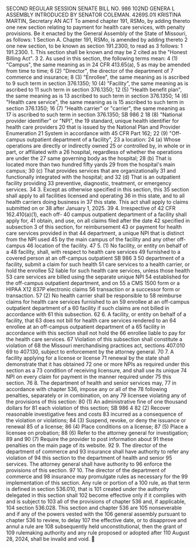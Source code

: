 SECOND REGULAR SESSION
SENATE BILL NO. 986
102ND GENERA L ASSEMBLY
INTRODUCED BY SENATOR COLEMAN.
4269S.01I KRISTINA MARTIN, Secretary
AN ACT
To amend chapter 191, RSMo, by adding thereto one new section relating to payment for health
care services, with penalty provisions.
Be it enacted by the General Assembly of the State of Missouri, as follows:
1 Section A. Chapter 191, RSMo, is amended by adding thereto
2 one new section, to be known as section 191.2300, to read as
3 follows:
1 191.2300. 1. This section shall be known and may be
2 cited as the "Honest Billing Act".
3 2. As used in this section, the following terms mean:
4 (1) "Campus", the same meaning as in 24 CFR 413.65(a),
5 as may be amended from time to time;
6 (2) "Director", the director of the department of
7 commerce and insurance;
8 (3) "Enrollee", the same meaning as is ascribed to
9 such term in section 376.1350;
10 (4) "Facility", the same meaning as is ascribed to
11 such term in section 376.1350;
12 (5) "Health benefit plan", the same meaning as is
13 ascribed to such term in section 376.1350;
14 (6) "Health care service", the same meaning as is
15 ascribed to such term in section 376.1350;
16 (7) "Health carrier" or "carrier", the same meaning as
17 is ascribed to such term in section 376.1350;
SB 986 2
18 (8) "National provider identifier" or "NPI", the
19 standard, unique health identifier for health care providers
20 that is issued by the National Plan and Provider Enumeration
21 System in accordance with 45 CFR Part 162;
22 (9) "Off-campus outpatient department of a facility",
23 a location:
24 (a) Whose operations are directly or indirectly owned
25 or controlled by, in whole or in part, or affiliated with a
26 hospital, regardless of whether the operations are under the
27 same governing body as the hospital;
28 (b) That is located more than two hundred fifty yards
29 from the hospital's main campus;
30 (c) That provides services that are organizationally
31 and functionally integrated with the hospital; and
32 (d) That is an outpatient facility providing
33 preventive, diagnostic, treatment, or emergency services.
34 3. Except as otherwise specified in this section, this
35 section shall apply to all facilities licensed and operating
36 in this state, and to all health carriers doing business in
37 this state. This act shall apply to claims submitted on or
38 after January 1, 2025.
39 4. Irrespective of 42 CFR 162.410(a)(1), each off-
40 campus outpatient department of a facility shall apply for,
41 obtain, and use, on all claims filed after the date
42 specified in subsection 3 of this section, for reimbursement
43 or payment for health care services provided in that
44 department, a unique NPI that is distinct from the NPI used
45 by the main campus of the facility and any other off-campus
46 location of the facility.
47 5. (1) No facility, or entity on behalf of a
48 facility, shall, with respect to health care services
49 furnished to a covered person at an off-campus outpatient
SB 986 3
50 department of a facility, submit a claim for such health
51 care services to a health carrier, or hold the enrollee
52 liable for such health care services, unless those health
53 care services are billed using the separate unique NPI
54 established for the off-campus outpatient department, and on
55 a CMS 1500 form or a HIPAA X12 837P electronic claims
56 transaction or a successor form or transaction.
57 (2) No health carrier shall be responsible to
58 reimburse claims for health care services furnished to an
59 enrollee at an off-campus outpatient department of a
60 facility if such claims are not billed in accordance with
61 this subsection.
62 6. A facility, or entity on behalf of a facility, that
63 does not bill for health care services rendered to an
64 enrollee at an off-campus outpatient department of a
65 facility in accordance with this section shall not hold the
66 enrollee liable to pay for the health care services.
67 Violation of this subsection shall constitute a violation of
68 the Missouri merchandising practices act, sections 407.010
69 to 407.130, subject to enforcement by the attorney general.
70 7. A facility applying for a license or license
71 renewal by the state shall demonstrate that it has obtained
72 one or more NPIs as required under this section as a
73 condition of receiving licensure, and shall use its unique
74 NPI on every claim for payment in the manner required under
75 this section.
76 8. The department of health and senior services may,
77 in accordance with chapter 536, impose any or all of the
78 following penalties, separately or in combination, on any
79 licensee violating any of the provisions of this section:
80 (1) An administrative fine of one thousand dollars for
81 each violation of this section;
SB 986 4
82 (2) Recover reasonable investigative fees and costs
83 incurred as a consequence of the violation or violations;
84 (3) Suspend, revoke, or deny the issuance or renewal
85 of a license;
86 (4) Place conditions on a license;
87 (5) Place a licensee on probation;
88 (6) Refer to the attorney general for investigation;
89 and
90 (7) Require the provider to post information about
91 these penalties on the main page of its website.
92 9. The director of the department of commerce and
93 insurance shall have authority to refer any violation of
94 this section to the department of health and senior
95 services. The attorney general shall have authority to
96 enforce the provisions of this section.
97 10. The director of the department of commerce and
98 insurance may promulgate rules as necessary for the
99 implementation of this section. Any rule or portion of a
100 rule, as that term is defined in section 536.010, that is
101 created under the authority delegated in this section shall
102 become effective only if it complies with and is subject to
103 all of the provisions of chapter 536 and, if applicable,
104 section 536.028. This section and chapter 536 are
105 nonseverable and if any of the powers vested with the
106 general assembly pursuant to chapter 536 to review, to delay
107 the effective date, or to disapprove and annul a rule are
108 subsequently held unconstitutional, then the grant of
109 rulemaking authority and any rule proposed or adopted after
110 August 28, 2024, shall be invalid and void.
